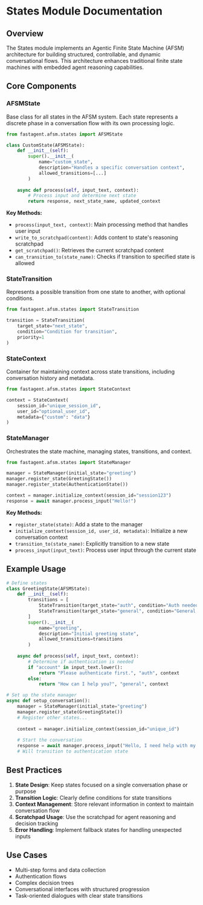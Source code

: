 # States Module Documentation

## Overview

The States module implements an Agentic Finite State Machine (AFSM) architecture for building structured, controllable, and dynamic conversational flows. This architecture enhances traditional finite state machines with embedded agent reasoning capabilities.

## Core Components

### AFSMState

Base class for all states in the AFSM system. Each state represents a discrete phase in a conversation flow with its own processing logic.

```python
from fastagent.afsm.states import AFSMState

class CustomState(AFSMState):
    def __init__(self):
        super().__init__(
            name="custom_state",
            description="Handles a specific conversation context",
            allowed_transitions=[...]
        )
    
    async def process(self, input_text, context):
        # Process input and determine next state
        return response, next_state_name, updated_context
```

**Key Methods:**
- `process(input_text, context)`: Main processing method that handles user input
- `write_to_scratchpad(content)`: Adds content to state's reasoning scratchpad
- `get_scratchpad()`: Retrieves the current scratchpad content
- `can_transition_to(state_name)`: Checks if transition to specified state is allowed

### StateTransition

Represents a possible transition from one state to another, with optional conditions.

```python
from fastagent.afsm.states import StateTransition

transition = StateTransition(
    target_state="next_state",
    condition="Condition for transition",
    priority=1
)
```

### StateContext

Container for maintaining context across state transitions, including conversation history and metadata.

```python
from fastagent.afsm.states import StateContext

context = StateContext(
    session_id="unique_session_id",
    user_id="optional_user_id",
    metadata={"custom": "data"}
)
```

### StateManager

Orchestrates the state machine, managing states, transitions, and context.

```python
from fastagent.afsm.states import StateManager

manager = StateManager(initial_state="greeting")
manager.register_state(GreetingState())
manager.register_state(AuthenticationState())

context = manager.initialize_context(session_id="session123")
response = await manager.process_input("Hello!")
```

**Key Methods:**
- `register_state(state)`: Add a state to the manager
- `initialize_context(session_id, user_id, metadata)`: Initialize a new conversation context
- `transition_to(state_name)`: Explicitly transition to a new state
- `process_input(input_text)`: Process user input through the current state

## Example Usage

```python
# Define states
class GreetingState(AFSMState):
    def __init__(self):
        transitions = [
            StateTransition(target_state="auth", condition="Auth needed"),
            StateTransition(target_state="general", condition="General query")
        ]
        super().__init__(
            name="greeting",
            description="Initial greeting state",
            allowed_transitions=transitions
        )
    
    async def process(self, input_text, context):
        # Determine if authentication is needed
        if "account" in input_text.lower():
            return "Please authenticate first.", "auth", context
        else:
            return "How can I help you?", "general", context

# Set up the state manager
async def setup_conversation():
    manager = StateManager(initial_state="greeting")
    manager.register_state(GreetingState())
    # Register other states...
    
    context = manager.initialize_context(session_id="unique_id")
    
    # Start the conversation
    response = await manager.process_input("Hello, I need help with my account")
    # Will transition to authentication state
```

## Best Practices

1. **State Design**: Keep states focused on a single conversation phase or purpose
2. **Transition Logic**: Clearly define conditions for state transitions
3. **Context Management**: Store relevant information in context to maintain conversation flow
4. **Scratchpad Usage**: Use the scratchpad for agent reasoning and decision tracking
5. **Error Handling**: Implement fallback states for handling unexpected inputs

## Use Cases

- Multi-step forms and data collection
- Authentication flows
- Complex decision trees
- Conversational interfaces with structured progression
- Task-oriented dialogues with clear state transitions 